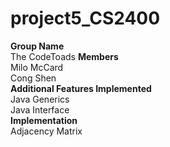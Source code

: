 # project5_CS2400
**Group Name**   
The CodeToads
**Members**  
Milo McCard  
Cong Shen  
**Additional Features Implemented**  
Java Generics  
Java Interface  
**Implementation**  
Adjacency Matrix
